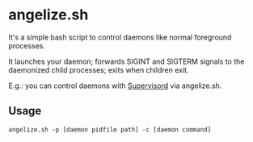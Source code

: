 # angelize.sh
It's a simple bash script to control daemons like normal foreground processes.

It launches your daemon; forwards SIGINT and SIGTERM signals to the daemonized child processes; exits when children exit.

E.g.: you can control daemons with [Supervisord](http://supervisord.org) via angelize.sh.

## Usage

`angelize.sh -p [daemon pidfile path] -c [daemon command]`

